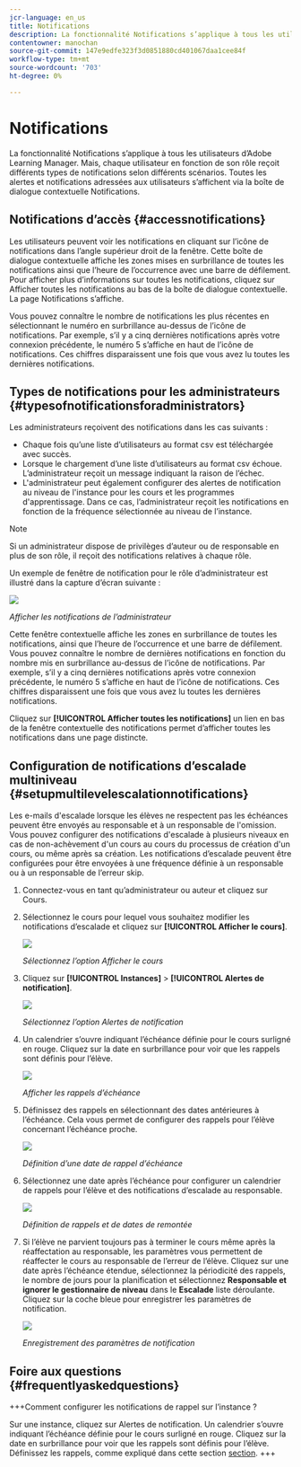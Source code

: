 ```yaml
---
jcr-language: en_us
title: Notifications
description: La fonctionnalité Notifications s’applique à tous les utilisateurs d’Adobe Learning Manager. Mais, chaque utilisateur en fonction de son rôle reçoit différents types de notifications selon différents scénarios.
contentowner: manochan
source-git-commit: 147e9edfe323f3d0851880cd401067daa1cee84f
workflow-type: tm+mt
source-wordcount: '703'
ht-degree: 0%

---
```




# Notifications

La fonctionnalité Notifications s’applique à tous les utilisateurs d’Adobe Learning Manager. Mais, chaque utilisateur en fonction de son rôle reçoit différents types de notifications selon différents scénarios. Toutes les alertes et notifications adressées aux utilisateurs s’affichent via la boîte de dialogue contextuelle Notifications.

## Notifications d’accès {#accessnotifications}

Les utilisateurs peuvent voir les notifications en cliquant sur l’icône de notifications dans l’angle supérieur droit de la fenêtre. Cette boîte de dialogue contextuelle affiche les zones mises en surbrillance de toutes les notifications ainsi que l’heure de l’occurrence avec une barre de défilement. Pour afficher plus d’informations sur toutes les notifications, cliquez sur Afficher toutes les notifications au bas de la boîte de dialogue contextuelle. La page Notifications s’affiche.

Vous pouvez connaître le nombre de notifications les plus récentes en sélectionnant le numéro en surbrillance au-dessus de l’icône de notifications. Par exemple, s’il y a cinq dernières notifications après votre connexion précédente, le numéro 5 s’affiche en haut de l’icône de notifications. Ces chiffres disparaissent une fois que vous avez lu toutes les dernières notifications.

## Types de notifications pour les administrateurs {#typesofnotificationsforadministrators}

Les administrateurs reçoivent des notifications dans les cas suivants :

* Chaque fois qu’une liste d’utilisateurs au format csv est téléchargée avec succès.
* Lorsque le chargement d’une liste d’utilisateurs au format csv échoue. L’administrateur reçoit un message indiquant la raison de l’échec.
* L&#39;administrateur peut également configurer des alertes de notification au niveau de l&#39;instance pour les cours et les programmes d&#39;apprentissage. Dans ce cas, l’administrateur reçoit les notifications en fonction de la fréquence sélectionnée au niveau de l’instance.

>[!NOTE]
>
>Si un administrateur dispose de privilèges d’auteur ou de responsable en plus de son rôle, il reçoit des notifications relatives à chaque rôle.

Un exemple de fenêtre de notification pour le rôle d’administrateur est illustré dans la capture d’écran suivante :

![](assets/admin-notification.png)

*Afficher les notifications de l’administrateur*

Cette fenêtre contextuelle affiche les zones en surbrillance de toutes les notifications, ainsi que l’heure de l’occurrence et une barre de défilement. Vous pouvez connaître le nombre de dernières notifications en fonction du nombre mis en surbrillance au-dessus de l’icône de notifications. Par exemple, s’il y a cinq dernières notifications après votre connexion précédente, le numéro 5 s’affiche en haut de l’icône de notifications. Ces chiffres disparaissent une fois que vous avez lu toutes les dernières notifications.

Cliquez sur **[!UICONTROL Afficher toutes les notifications]** un lien en bas de la fenêtre contextuelle des notifications permet d’afficher toutes les notifications dans une page distincte.

## Configuration de notifications d’escalade multiniveau {#setupmultilevelescalationnotifications}

Les e-mails d&#39;escalade lorsque les élèves ne respectent pas les échéances peuvent être envoyés au responsable et à un responsable de l&#39;omission. Vous pouvez configurer des notifications d&#39;escalade à plusieurs niveaux en cas de non-achèvement d&#39;un cours au cours du processus de création d&#39;un cours, ou même après sa création. Les notifications d’escalade peuvent être configurées pour être envoyées à une fréquence définie à un responsable ou à un responsable de l’erreur skip.

1. Connectez-vous en tant qu’administrateur ou auteur et cliquez sur Cours.
1. Sélectionnez le cours pour lequel vous souhaitez modifier les notifications d’escalade et cliquez sur **[!UICONTROL Afficher le cours]**.

   ![](assets/view-courses.png)

   *Sélectionnez l’option Afficher le cours*

1. Cliquez sur **[!UICONTROL Instances]** > **[!UICONTROL Alertes de notification]**.

   ![](assets/notification-alert.png)

   *Sélectionnez l’option Alertes de notification*

1. Un calendrier s’ouvre indiquant l’échéance définie pour le cours surligné en rouge. Cliquez sur la date en surbrillance pour voir que les rappels sont définis pour l’élève.

   ![](assets/deadline-calender.png)

   *Afficher les rappels d’échéance*

1. Définissez des rappels en sélectionnant des dates antérieures à l’échéance. Cela vous permet de configurer des rappels pour l’élève concernant l’échéance proche.

   ![](assets/deadline-reminder.png)

   *Définition d’une date de rappel d’échéance*

1. Sélectionnez une date après l’échéance pour configurer un calendrier de rappels pour l’élève et des notifications d’escalade au responsable.

   ![](assets/set-reminders-andescalation.png)

   *Définition de rappels et de dates de remontée*

1. Si l’élève ne parvient toujours pas à terminer le cours même après la réaffectation au responsable, les paramètres vous permettent de réaffecter le cours au responsable de l’erreur de l’élève. Cliquez sur une date après l’échéance étendue, sélectionnez la périodicité des rappels, le nombre de jours pour la planification et sélectionnez **Responsable et ignorer le gestionnaire de niveau** dans le **Escalade** liste déroulante. Cliquez sur la coche bleue pour enregistrer les paramètres de notification.

   ![](assets/reminder-to-managerandskipmanager.png)

   *Enregistrement des paramètres de notification*

## Foire aux questions {#frequentlyaskedquestions}

+++Comment configurer les notifications de rappel sur l’instance ?

Sur une instance, cliquez sur Alertes de notification. Un calendrier s’ouvre indiquant l’échéance définie pour le cours surligné en rouge. Cliquez sur la date en surbrillance pour voir que les rappels sont définis pour l’élève. Définissez les rappels, comme expliqué dans cette section [section](user-notifications.md#Setupmultilevelescalationnotifications).
+++
